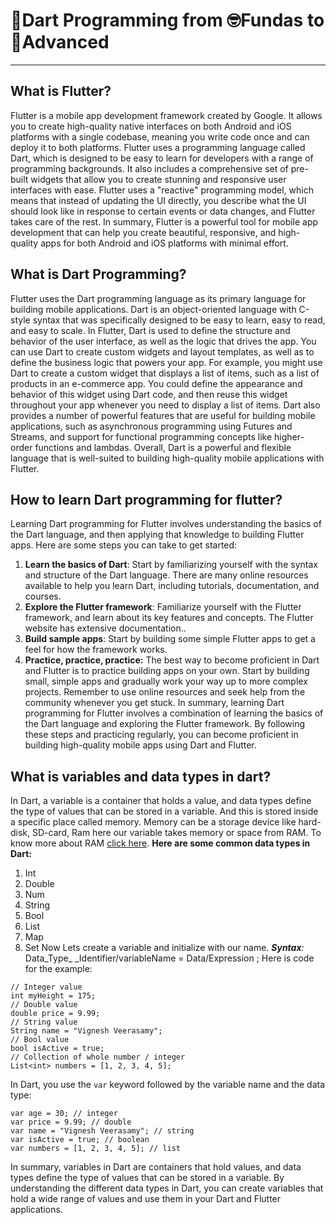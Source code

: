 
# 🎯Dart Programming from 🤓Fundas to 🚀Advanced
---

## What is Flutter?
Flutter is a mobile app development framework created by Google. It allows you to create high-quality native interfaces on both Android and iOS platforms with a single codebase, meaning you write code once and can deploy it to both platforms.
Flutter uses a programming language called Dart, which is designed to be easy to learn for developers with a range of programming backgrounds. It also includes a comprehensive set of pre-built widgets that allow you to create stunning and responsive user interfaces with ease.
Flutter uses a "reactive" programming model, which means that instead of updating the UI directly, you describe what the UI should look like in response to certain events or data changes, and Flutter takes care of the rest.
In summary, Flutter is a powerful tool for mobile app development that can help you create beautiful, responsive, and high-quality apps for both Android and iOS platforms with minimal effort.

## What is Dart Programming?
Flutter uses the Dart programming language as its primary language for building mobile applications. Dart is an object-oriented language with C-style syntax that was specifically designed to be easy to learn, easy to read, and easy to scale.
In Flutter, Dart is used to define the structure and behavior of the user interface, as well as the logic that drives the app. You can use Dart to create custom widgets and layout templates, as well as to define the business logic that powers your app.
For example, you might use Dart to create a custom widget that displays a list of items, such as a list of products in an e-commerce app. You could define the appearance and behavior of this widget using Dart code, and then reuse this widget throughout your app whenever you need to display a list of items.
Dart also provides a number of powerful features that are useful for building mobile applications, such as asynchronous programming using Futures and Streams, and support for functional programming concepts like higher-order functions and lambdas.
Overall, Dart is a powerful and flexible language that is well-suited to building high-quality mobile applications with Flutter. 

## How to learn Dart programming for flutter?
Learning Dart programming for Flutter involves understanding the basics of the Dart language, and then applying that knowledge to building Flutter apps. Here are some steps you can take to get started:
1. **Learn the basics of Dart**: Start by familiarizing yourself with the syntax and structure of the Dart language. There are many online resources available to help you learn Dart, including tutorials, documentation, and courses.
2. **Explore the Flutter framework**: Familiarize yourself with the Flutter framework, and learn about its key features and concepts. The Flutter website has extensive documentation..
3. **Build sample apps**: Start by building some simple Flutter apps to get a feel for how the framework works.
4. **Practice, practice, practice:** The best way to become proficient in Dart and Flutter is to practice building apps on your own. Start by building small, simple apps and gradually work your way up to more complex projects. Remember to use online resources and seek help from the community whenever you get stuck.
In summary, learning Dart programming for Flutter involves a combination of learning the basics of the Dart language and exploring the Flutter framework. By following these steps and practicing regularly, you can become proficient in building high-quality mobile apps using Dart and Flutter.

## What is variables and data types in dart?
In Dart, a variable is a container that holds a value, and data types define the type of values that can be stored in a variable. And this is stored inside a specific place called memory. Memory can be a storage device like hard-disk, SD-card, Ram here our variable takes memory or space from RAM. To know more about RAM [click here](https://medium.com/analytics-vidhya/understanding-computer-memory-system-7e4c9f1017ef).
**Here are some common data types in Dart:**
1. Int
2. Double
3. Num
4. String
5. Bool
6. List
7. Map
8. Set
Now Lets create a variable and initialize with our name.
***Syntax***_:_
Data_Type_ _Identifier/variableName = Data/Expression ;
Here is code for the example:
```
// Integer value
int myHeight = 175;
// Double value
double price = 9.99;
// String value
String name = "Vignesh Veerasamy";
// Bool value
bool isActive = true;
// Collection of whole number / integer
List<int> numbers = [1, 2, 3, 4, 5];
```
In Dart, you use the `var` keyword followed by the variable name and the data type:
```
var age = 30; // integer
var price = 9.99; // double
var name = "Vignesh Veerasamy"; // string
var isActive = true; // boolean
var numbers = [1, 2, 3, 4, 5]; // list
```
In summary, variables in Dart are containers that hold values, and data types define the type of values that can be stored in a variable. By understanding the different data types in Dart, you can create variables that hold a wide range of values and use them in your Dart and Flutter applications.
